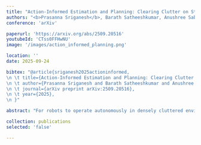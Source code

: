 ```yaml
---
title: "Action-Informed Estimation and Planning: Clearing Clutter on Staircases via Quadrupedal Pedipulation"
authors: "<b>Prasanna Sriganesh</b>, Barath Satheeshkumar, Anushree Sabnis and Matthew Travers"
conference: 'arXiv'

paperurl: 'https://arxiv.org/abs/2509.20516'
youtubeId: 'CTss0FFHwNU'
image: '/images/action_informed_planning.png'

location: ''
date: 2025-09-24

bibtex: "@article{sriganesh2025actioninformed,
\n \t title={Action-Informed Estimation and Planning: Clearing Clutter on Staircases via Quadrupedal Pedipulation},
\n \t author={Prasanna Sriganesh and Barath Satheeshkumar and Anushree Sabnis and Matthew Travers},
\n \t journal={arXiv preprint arXiv:2509.20516},
\n \t year={2025},
\n }"

abstract: "For robots to operate autonomously in densely cluttered environments, they must reason about and potentially physically interact with obstacles to clear a path. Safely clearing a path on challenging terrain, such as a cluttered staircase, requires controlled interaction. For example, a quadrupedal robot that pushes objects out of the way with one leg while maintaining a stable stance with its three other legs. However, tightly coupled physical actions, such as one-legged pushing, create new constraints on the system that can be difficult to predict at design time. In this work, we present a new method that addresses one such constraint, wherein the object being pushed by a quadrupedal robot with one of its legs becomes occluded from the robot's sensors during manipulation. To address this challenge, we present a tightly coupled perception-action framework that enables the robot to perceive clutter, reason about feasible push paths, and execute the clearing maneuver. Our core contribution is an interaction-aware state estimation loop that uses proprioceptive feedback regarding foot contact and leg position to predict an object's displacement during the occlusion. This prediction guides the perception system to robustly re-detect the object after the interaction, closing the loop between action and sensing to enable accurate tracking even after partial pushes. Using this feedback allows the robot to learn from physical outcomes, reclassifying an object as immovable if a push fails due to it being too heavy. We present results of implementing our approach on a Boston Dynamics Spot robot that show our interaction-aware approach achieves higher task success rates and tracking accuracy in pushing objects on stairs compared to open-loop baselines."

collection: publications
selected: 'false'

---
```





